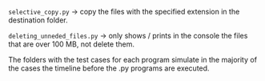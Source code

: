 `selective_copy.py` -> copy the files with the specified extension in the destination folder.

`deleting_unneded_files.py` -> only shows / prints in the console the files that are over 100 MB, not delete them.

The folders with the test cases for each program simulate in the majority of the cases the timeline before the .py programs are executed.  
